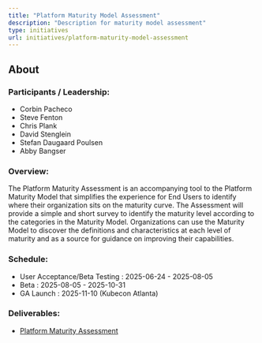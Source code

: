 ```yaml
---
title: "Platform Maturity Model Assessment"
description: "Description for maturity model assessment"
type: initiatives
url: initiatives/platform-maturity-model-assessment
---
```


## About

### Participants / Leadership:

- Corbin Pacheco
- Steve Fenton
- Chris Plank
- David Stenglein
- Stefan Daugaard Poulsen
- Abby Bangser


### Overview:

The Platform Maturity Assessment is an accompanying tool to the Platform Maturity Model that simplifies the experience for End Users to identify where their organization sits on the maturity curve. The Assessment will provide a simple and short survey to identify the maturity level according to the categories in the Maturity Model. Organizations can use the Maturity Model to discover the definitions and characteristics at each level of maturity and as a source for guidance on improving their capabilities.


### Schedule:

- User Acceptance/Beta Testing : 2025-06-24 - 2025-08-05
- Beta : 2025-08-05 - 2025-10-31
- GA Launch : 2025-11-10 (Kubecon Atlanta)

### Deliverables:

- [Platform Maturity Assessment](https://cloud-native-platform-engineering.github.io/pemm-assessment/)


